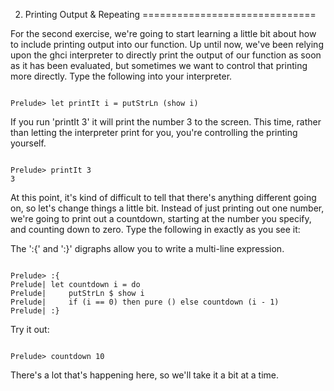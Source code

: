 2. Printing Output & Repeating
==============================

For the second exercise, we're going to start learning a little
bit about how to include printing output into our function. Up
until now, we've been relying upon the ghci interpreter to 
directly print the output of our function as soon as it has
been evaluated, but sometimes we want to control that printing
more directly. Type the following into your interpreter.

~~~{haskell}

Prelude> let printIt i = putStrLn (show i)

~~~

If you run 'printIt 3' it will print the number 3 to the screen.
This time, rather than letting the interpreter print for you,
you're controlling the printing yourself.

~~~{haskell}

Prelude> printIt 3
3

~~~

At this point, it's kind of difficult to tell that there's anything
different going on, so let's change things a little bit. Instead of
just printing out one number, we're going to print out a countdown,
starting at the number you specify, and counting down to zero. Type
the following in exactly as you see it:

The ':{' and ':}' digraphs allow you to write a multi-line expression.

~~~{haskell}

Prelude> :{
Prelude| let countdown i = do
Prelude|     putStrLn $ show i
Prelude|     if (i == 0) then pure () else countdown (i - 1)
Prelude| :}

~~~

Try it out: 

~~~{haskell}

Prelude> countdown 10

~~~

There's a lot that's happening here, so we'll take it a bit at a time.
